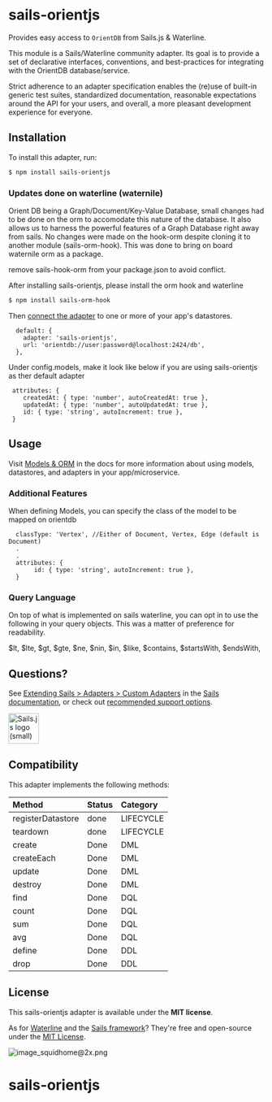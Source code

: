 # sails-orientjs

Provides easy access to `OrientDB` from Sails.js & Waterline.

This module is a Sails/Waterline community adapter.  Its goal is to provide a set of declarative interfaces, conventions, and best-practices for integrating with the OrientDB database/service.

Strict adherence to an adapter specification enables the (re)use of built-in generic test suites, standardized documentation, reasonable expectations around the API for your users, and overall, a more pleasant development experience for everyone.


## Installation

To install this adapter, run:

```sh
$ npm install sails-orientjs
```

### Updates done on waterline (waternile)

Orient DB being a Graph/Document/Key-Value Database, small changes had to be done on the orm to accomodate this nature of the database. It also allows us to harness the powerful features of a Graph Database right away from sails.  No changes were made on the hook-orm despite cloning it to another module (sails-orm-hook). This was done to bring on board waternile orm as a package. 

remove sails-hook-orm from your package.json to avoid conflict.

After installing sails-orientjs, please install the orm hook and waterline

```sh
$ npm install sails-orm-hook
```


Then [connect the adapter](https://sailsjs.com/documentation/reference/configuration/sails-config-datastores) to one or more of your app's datastores.

```
  default: {
    adapter: 'sails-orientjs',
    url: 'orientdb://user:password@localhost:2424/db',
  },
```

Under config.models, make it look like below if you are using sails-orientjs as ther default adapter

```
 attributes: {
    createdAt: { type: 'number', autoCreatedAt: true },
    updatedAt: { type: 'number', autoUpdatedAt: true },
    id: { type: 'string', autoIncrement: true },
 }
```

## Usage

Visit [Models & ORM](https://sailsjs.com/docs/concepts/models-and-orm) in the docs for more information about using models, datastores, and adapters in your app/microservice.

### Additional Features 
When defining Models, you can specify the class of the model to be mapped on orientdb 

```
  classType: 'Vertex', //Either of Document, Vertex, Edge (default is Document)
  .
  .
  attributes: {
       id: { type: 'string', autoIncrement: true },
  }
```


### Query Language

On top of what is implemented on sails waterline, you can opt in to use the following in your query objects.  This was a matter of preference for readability.

  $lt,
  $lte,
  $gt,
  $gte,
  $ne,
  $nin,
  $in,
  $like,
  $contains,
  $startsWith,
  $endsWith,
  
  
  

## Questions?

See [Extending Sails > Adapters > Custom Adapters](https://sailsjs.com/documentation/concepts/extending-sails/adapters/custom-adapters) in the [Sails documentation](https://sailsjs.com/documentation), or check out [recommended support options](https://sailsjs.com/support).

<a href="https://sailsjs.com" target="_blank" title="Node.js framework for building realtime APIs."><img src="https://github-camo.global.ssl.fastly.net/9e49073459ed4e0e2687b80eaf515d87b0da4a6b/687474703a2f2f62616c64657264617368792e6769746875622e696f2f7361696c732f696d616765732f6c6f676f2e706e67" width=60 alt="Sails.js logo (small)"/></a>


## Compatibility

This adapter implements the following methods:

| Method               | Status            | Category      |
|:---------------------|:------------------|:--------------|
| registerDatastore    | done              | LIFECYCLE     |
| teardown             | done              | LIFECYCLE     |
| create               | Done              | DML           |
| createEach           | Done              | DML           |
| update               | Done              | DML           |
| destroy              | Done              | DML           |
| find                 | Done              | DQL           |
| count                | Done              | DQL           |
| sum                  | Done              | DQL           |
| avg                  | Done              | DQL           |
| define               | Done              | DDL           |
| drop                 | Done              | DDL           |


## License

This sails-orientjs adapter is available under the **MIT license**.

As for [Waterline](http://waterlinejs.org) and the [Sails framework](https://sailsjs.com)?  They're free and open-source under the [MIT License](https://sailsjs.com/license).


![image_squidhome@2x.png](http://i.imgur.com/RIvu9.png)
# sails-orientjs
